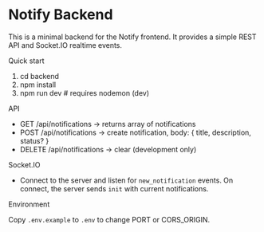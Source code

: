 # Notify Backend

This is a minimal backend for the Notify frontend. It provides a simple REST API and Socket.IO realtime events.

Quick start

1. cd backend
2. npm install
3. npm run dev   # requires nodemon (dev)

API

- GET /api/notifications -> returns array of notifications
- POST /api/notifications -> create notification, body: { title, description, status? }
- DELETE /api/notifications -> clear (development only)

Socket.IO

- Connect to the server and listen for `new_notification` events. On connect, the server sends `init` with current notifications.

Environment

Copy `.env.example` to `.env` to change PORT or CORS_ORIGIN.
